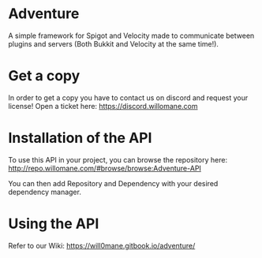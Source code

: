 # Adventure
A simple framework for Spigot and Velocity made to
communicate between plugins and servers (Both Bukkit and Velocity at the same time!).

# Get a copy
In order to get a copy you have to contact us on discord and request your license! 
Open a ticket here: https://discord.willomane.com

# Installation of the API
To use this API in your project, you can browse the repository here: http://repo.willomane.com/#browse/browse:Adventure-API

You can then add Repository and Dependency with your desired dependency manager.


# Using the API
Refer to our Wiki: https://will0mane.gitbook.io/adventure/
